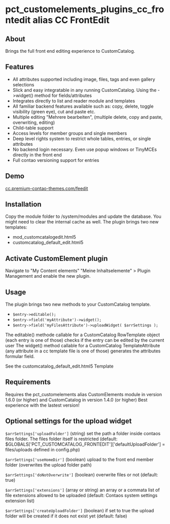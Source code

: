 pct_customelements_plugins_cc_frontedit alias CC FrontEdit
================

About
-----
Brings the full front end editing experience to CustomCatalog.

Features
-------
+ All attributes supported including image, files, tags and even gallery selections
+ Slick and easy integratable in any running CustomCatalog. Using the ->widget() method for fields/attributes
+ Integrates directly to list and reader module and templates
+ All familiar backend features available such as: copy, delete, toggle visibility (green eye), cut and paste etc.
+ Multiple editing "Mehrere bearbeiten", (multiple delete, copy and paste, overwriting, editing)
+ Child-table support
+ Access levels for member groups and single members
+ Deep level rights system to restrict whole tables, entries, or single attributes
+ No backend login necessary. Even use popup windows or TinyMCEs directly in the front end
+ Full contao versioning support for entries

Demo
------------
[cc.premium-contao-themes.com/feedit](http://cc.premium-contao-themes.com/feedit/)

Installation
------------
Copy the module folder to /system/modules and update the database. You might need to clear the internal cache as well.
The plugin brings two new templates:
+ mod_customcatalogedit.html5
+ customcatalog_default_edit.html5

Activate CustomElement plugin
------------
Navigate to "My Content elements" "Meine Inhaltselemente" > Plugin Management and enable the new plugin.

Usage
------------
The plugin brings two new methods to your CustomCatalog template.
+ `$entry->editable();`
+ `$entry->field('myAttribute')->widget();`
+ `$entry->field('myFilesAttribute')->uploadWidget( $arrSettings );`

The editable() methode callable for a CustomCatalog RowTemplate object (each entry is one of those) checks if the entry can be edited by the current user
The widget() method callable for a CustomCatalog TemplateAttribute (any attribute in a cc template file is one of those) generates the attributes formular field.

See the customcatalog_default_edit.html5 Template

Requirements
------------
Requires the pct_customelements alias CustomElements module in version 1.6.0 (or higher) and CustomCatalog in version 1.4.0 (or higher)
Best experience with the lastest version!

Optional settings for the upload widget
------------

`$arrSettings['uploadFolder']`
(string) set the path a folder inside contaos files folder. The files folder itself is restricted (default: $GLOBALS['PCT_CUSTOMCATALOG_FRONTEDIT']['defaultUploadFolder'] = files/uploads defined in config.php)

`$arrSettings['useHomeDir']`
(boolean) upload to the front end member folder (overwrites the upload folder path)

`$arrSettings['doNotOverwrite']`
(boolean) overwrite files or not (default: true)

`$arrSettings['extensions']`
(array or string) an array or a commata list of file extensions allowed to be uploaded (default: Contaos system settings extension list)

`$arrSettings['createUploadFolder']`
(boolean) if set to true the upload folder will be created if it does not exist yet (default: false)
